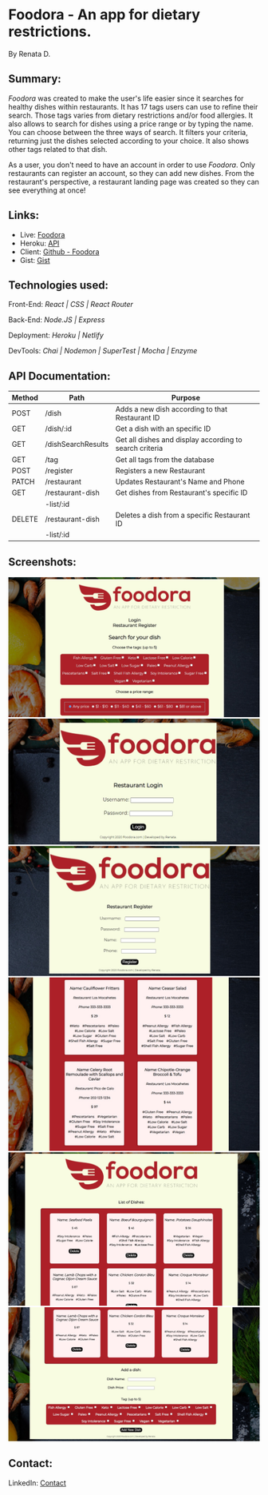 # Foodora - An app for dietary restrictions. 
By Renata D.

## Summary:
_Foodora_ was created to make the user's life easier since it searches for healthy dishes within restaurants. It has 17 tags users can use to refine their search. Those tags varies from dietary restrictions and/or food allergies. It also allows to search for dishes using a price range or by typing the name. You can choose between the three ways of search. It filters your criteria, returning just the dishes selected according to your choice. It also shows other tags related to that dish.

As a user, you don't need to have an account in order to use _Foodora_. Only restaurants can register an account, so they can add new dishes. From the restaurant's perspective, a restaurant landing page was created so they can see everything at once! 

## Links:

* Live: [Foodora](https://youthful-easley-d5ed9d.netlify.app/)
* Heroku: [API](https://dry-fjord-49769.herokuapp.com/)
* Client: [Github - Foodora](https://github.com/thinkful-ei-panda/renata-foodora-app-client)
* Gist: [Gist](https://gist.github.com/Seraphyne/6cddaba85a34a6df5a964c7efb6cf3d2)


## Technologies used:

Front-End: _React | CSS | React Router_

Back-End: _Node.JS | Express_

Deployment: _Heroku | Netlify_

DevTools: _Chai | Nodemon | SuperTest | Mocha | Enzyme_


## API Documentation:

| Method | Path               | Purpose                                                        |
| ------ | ------------------ | -------------------------------------------------------------- |
| POST   | /dish              | Adds a new dish according to that Restaurant ID                |
| GET    | /dish/:id          | Get a dish with an specific ID                                 |
| GET    | /dishSearchResults | Get all dishes and display according to search criteria        |
| GET    | /tag               | Get all tags from the database                                 |
| POST   | /register          | Registers a new Restaurant                                     |
| PATCH  | /restaurant        | Updates Restaurant's Name and Phone                            |
| GET    | /restaurant-dish   | Get dishes from Restaurant's specific ID                       |
|        | -list/:id          |                                                                |
| DELETE | /restaurant-dish   | Deletes a dish from a specific Restaurant ID                   |
|        | -list/:id          |                                                                |

## Screenshots:

![Landing Page](/src/Images/main.jpg "Main page")
![Login](/src/Images/login.jpg "Login Page")
![Register](/src/Images/register.jpg "Register Page")
![Search Results](/src/Images/search-results.jpg "Search Results")
![Restaurant Dishes](/src/Images/rest-dishes.jpg "Restaurant Landing page displaying the dishes list")
![Add a Dish](/src/Images/rest-add-dish.jpg "Restaurant Add a Dish")

## Contact:
LinkedIn: [Contact](https://www.linkedin.com/in/renatafd/?locale=en_US)
